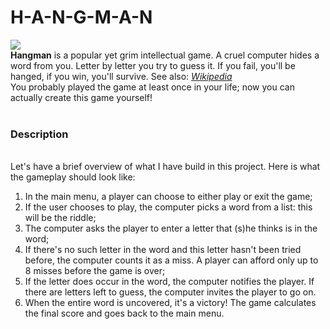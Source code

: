 <html>
  <body>
    <h1>H-A-N-G-M-A-N</h1>
        <div><img src="https://upload.wikimedia.org/wikipedia/commons/thumb/f/f4/Hangman_game.jpg/220px-Hangman_game.jpg">
        <br>
          <strong>Hangman</strong> is a popular yet grim intellectual game. A cruel computer hides a word from you. Letter by letter you try to guess it. If you fail, you'll be              hanged, if you win, you'll survive. See also: <em><a href="https://en.wikipedia.org/wiki/Hangman_(game)">Wikipedia</a></em>
        <br>
        You probably played the game at least once in your life; now you can actually create this game yourself!</div><br>
       <div>
         <h3>Description</h3>
         <br>
         Let's have a brief overview of what I have build in this project. Here is what the gameplay should look like:
         <br>
          <ol>
             <li>In the main menu, a player can choose to either play or exit the game;</li>
             <li>If the user chooses to play, the computer picks a word from a list: this will be the riddle;</li>
             <li>The computer asks the player to enter a letter that (s)he thinks is in the word;</li>
             <li>If there's no such letter in the word and this letter hasn't been tried before, the computer counts it as a miss. A player can afford only up to 8 misses before                    the game is over;</li>
             <li>If the letter does occur in the word, the computer notifies the player. If there are letters left to guess, the computer invites the player to go on.</li>
             <li>When the entire word is uncovered, it's a victory! The game calculates the final score and goes back to the main menu.</li>
         </ol>
  </body>
</html>
